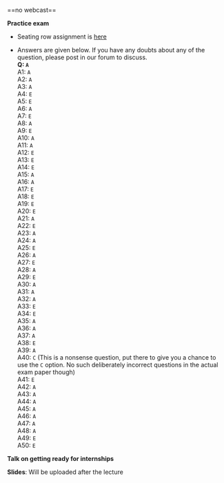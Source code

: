 ==no webcast==

**Practice exam**

* Seating row assignment is [here](https://docs.google.com/spreadsheets/d/e/2PACX-1vTSnp6t_MzmNDS2Jg5GPWkHoJmX0ISL_XBz86Z2n_CxvEkwHw4yZCWxaDZbRFb6PBotFQRPZXfreJwI/pubhtml?gid=0&single=true)

* Answers are given below. If you have any doubts about any of the question, please post in our forum to discuss.<br>
  **Q: `A`**<br>
  A1: `A`<br>
  A2: `A`<br>
  A3: `A`<br>
  A4: `E`<br>
  A5: `E`<br>
  A6: `A`<br>
  A7: `E`<br>
  A8: `A`<br>
  A9: `E`<br>
  A10: `A`<br>
  A11: `A`<br>
  A12: `E`<br>
  A13: `E`<br>
  A14: `E`<br>
  A15: `A`<br>
  A16: `A`<br>
  A17: `E`<br>
  A18: `E`<br>
  A19: `E`<br>
  A20: `E`<br>
  A21: `A`<br>
  A22: `E`<br>
  A23: `A`<br>
  A24: `A`<br>
  A25: `E`<br>
  A26: `A`<br>
  A27: `E`<br>
  A28: `A`<br>
  A29: `E`<br>
  A30: `A`<br>
  A31: `A`<br>
  A32: `A`<br>
  A33: `E`<br>
  A34: `E`<br>
  A35: `A`<br>
  A36: `A`<br>
  A37: `A`<br>
  A38: `E`<br>
  A39: `A`<br>
  A40: `C` (This is a nonsense question, put there to give you a chance to use the `C` option. No such deliberately incorrect questions in the actual exam paper though)<br>
  A41: `E`<br>
  A42: `A`<br>
  A43: `A`<br>
  A44: `A`<br>
  A45: `A`<br>
  A46: `A`<br>
  A47: `A`<br>
  A48: `A`<br>
  A49: `E`<br>
  A50: `E`<br>


**Talk on getting ready for internships**

**Slides**: Will be uploaded after the lecture